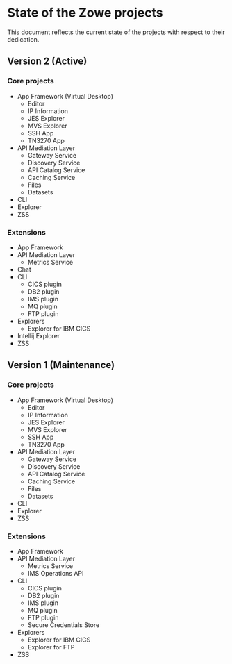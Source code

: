 # State of the Zowe projects

This document reflects the current state of the projects with respect to their dedication. 
## Version 2 (Active)

### Core projects

- App Framework (Virtual Desktop)
  - Editor
  - IP Information
  - JES Explorer
  - MVS Explorer
  - SSH App
  - TN3270 App
- API Mediation Layer
  - Gateway Service
  - Discovery Service
  - API Catalog Service
  - Caching Service
  - Files
  - Datasets
- CLI
- Explorer
- ZSS

### Extensions

- App Framework
- API Mediation Layer
  - Metrics Service
- Chat
- CLI
  - CICS plugin
  - DB2 plugin
  - IMS plugin
  - MQ plugin
  - FTP plugin
- Explorers
  - Explorer for IBM CICS 
- Intellij Explorer
- ZSS

## Version 1 (Maintenance)

### Core projects

- App Framework (Virtual Desktop)
  - Editor
  - IP Information
  - JES Explorer
  - MVS Explorer
  - SSH App
  - TN3270 App
- API Mediation Layer
  - Gateway Service
  - Discovery Service
  - API Catalog Service
  - Caching Service
  - Files
  - Datasets
- CLI
- Explorer
- ZSS

### Extensions

- App Framework
- API Mediation Layer
  - Metrics Service
  - IMS Operations API
- CLI
  - CICS plugin
  - DB2 plugin
  - IMS plugin
  - MQ plugin
  - FTP plugin
  - Secure Credentials Store
- Explorers
  - Explorer for IBM CICS 
  - Explorer for FTP
- ZSS

